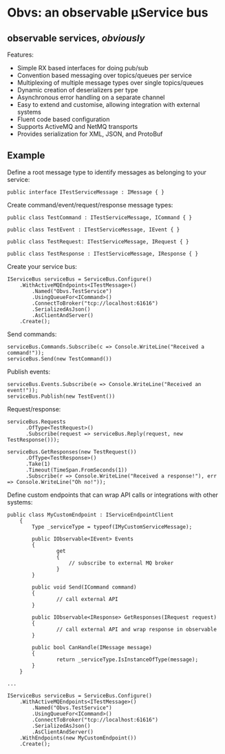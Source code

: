 ﻿
# Obvs: an observable µService bus
## observable services, *obviously*

Features:

* Simple RX based interfaces for doing pub/sub
* Convention based messaging over topics/queues per service
* Multiplexing of multiple message types over single topics/queues
* Dynamic creation of deserializers per type
* Asynchronous error handling on a separate channel
* Easy to extend and customise, allowing integration with external systems
* Fluent code based configuration
* Supports ActiveMQ and NetMQ transports
* Provides serialization for XML, JSON, and ProtoBuf

## Example

Define a root message type to identify messages as belonging to your service:

	public interface ITestServiceMessage : IMessage { }

Create command/event/request/response message types:

	public class TestCommand : ITestServiceMessage, ICommand { }

	public class TestEvent : ITestServiceMessage, IEvent { }

	public class TestRequest: ITestServiceMessage, IRequest { }
	
	public class TestResponse : ITestServiceMessage, IResponse { }

Create your service bus:

	IServiceBus serviceBus = ServiceBus.Configure()
        .WithActiveMQEndpoints<ITestMessage>()
            .Named("Obvs.TestService")
            .UsingQueueFor<ICommand>()
            .ConnectToBroker("tcp://localhost:61616")
            .SerializedAsJson()
            .AsClientAndServer()
        .Create();

Send commands:

	serviceBus.Commands.Subscribe(c => Console.WriteLine("Received a command!"));
	serviceBus.Send(new TestCommand())

Publish events:

	serviceBus.Events.Subscribe(e => Console.WriteLine("Received an event!"));
	serviceBus.Publish(new TestEvent())
	
Request/response:

	serviceBus.Requests
		  .OfType<TestRequest>()
		  .Subscribe(request => serviceBus.Reply(request, new TestResponse()));
	
	serviceBus.GetResponses(new TestRequest())
		  .OfType<TestResponse>()
		  .Take(1)
		  .Timeout(TimeSpan.FromSeconds(1))
		  .Subscribe(r => Console.WriteLine("Received a response!"), err => Console.WriteLine("Oh no!"));

Define custom endpoints that can wrap API calls or integrations with other systems:
	
	public class MyCustomEndpoint : IServiceEndpointClient
    	{
        	Type _serviceType = typeof(IMyCustomServiceMessage);

        	public IObservable<IEvent> Events
        	{
            		get
            		{
                		// subscribe to external MQ broker
            		}
        	}

        	public void Send(ICommand command)
        	{
            		// call external API
        	}

        	public IObservable<IResponse> GetResponses(IRequest request)
        	{
            		// call external API and wrap response in observable
        	}

        	public bool CanHandle(IMessage message)
        	{
            		return _serviceType.IsInstanceOfType(message);
        	}
    	}
		
	...

	IServiceBus serviceBus = ServiceBus.Configure()
        .WithActiveMQEndpoints<ITestMessage>()
            .Named("Obvs.TestService")
            .UsingQueueFor<ICommand>()
            .ConnectToBroker("tcp://localhost:61616")
            .SerializedAsJson()
            .AsClientAndServer()
		.WithEndpoints(new MyCustomEndpoint())
        .Create();
